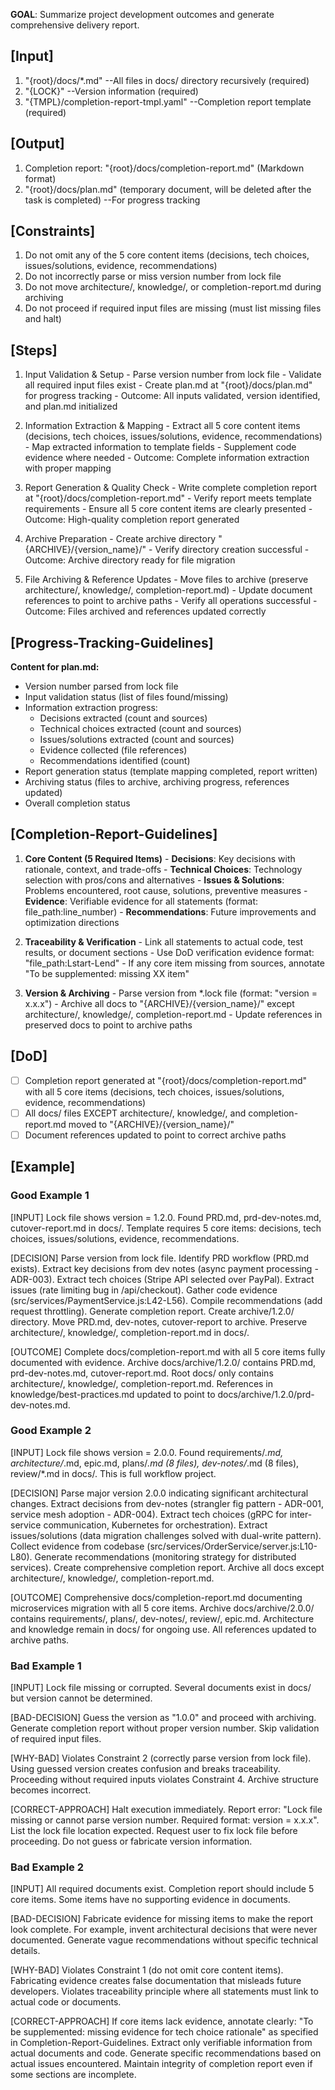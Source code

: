 **GOAL**: Summarize project development outcomes and generate comprehensive delivery report.

## [Input]
  1. "{root}/docs/*.md" --All files in docs/ directory recursively (required)
  2. "{LOCK}" --Version information (required)
  3. "{TMPL}/completion-report-tmpl.yaml" --Completion report template (required)

## [Output]
  1. Completion report: "{root}/docs/completion-report.md" (Markdown format)
  2. "{root}/docs/plan.md" (temporary document, will be deleted after the task is completed) --For progress tracking

## [Constraints]
  1. Do not omit any of the 5 core content items (decisions, tech choices, issues/solutions, evidence, recommendations)
  2. Do not incorrectly parse or miss version number from lock file
  3. Do not move architecture/, knowledge/, or completion-report.md during archiving
  4. Do not proceed if required input files are missing (must list missing files and halt)

## [Steps]
  1. Input Validation & Setup
    - Parse version number from lock file
    - Validate all required input files exist
    - Create plan.md at "{root}/docs/plan.md" for progress tracking
    - Outcome: All inputs validated, version identified, and plan.md initialized

  2. Information Extraction & Mapping
    - Extract all 5 core content items (decisions, tech choices, issues/solutions, evidence, recommendations)
    - Map extracted information to template fields
    - Supplement code evidence where needed
    - Outcome: Complete information extraction with proper mapping

  3. Report Generation & Quality Check
    - Write complete completion report at "{root}/docs/completion-report.md"
    - Verify report meets template requirements
    - Ensure all 5 core content items are clearly presented
    - Outcome: High-quality completion report generated

  4. Archive Preparation
    - Create archive directory "{ARCHIVE}/{version_name}/"
    - Verify directory creation successful
    - Outcome: Archive directory ready for file migration

  5. File Archiving & Reference Updates
    - Move files to archive (preserve architecture/, knowledge/, completion-report.md)
    - Update document references to point to archive paths
    - Verify all operations successful
    - Outcome: Files archived and references updated correctly

## [Progress-Tracking-Guidelines]
  **Content for plan.md:**
  - Version number parsed from lock file
  - Input validation status (list of files found/missing)
  - Information extraction progress:
    * Decisions extracted (count and sources)
    * Technical choices extracted (count and sources)
    * Issues/solutions extracted (count and sources)
    * Evidence collected (file references)
    * Recommendations identified (count)
  - Report generation status (template mapping completed, report written)
  - Archiving status (files to archive, archiving progress, references updated)
  - Overall completion status

## [Completion-Report-Guidelines]
  1. **Core Content (5 Required Items)**
    - **Decisions**: Key decisions with rationale, context, and trade-offs
    - **Technical Choices**: Technology selection with pros/cons and alternatives
    - **Issues & Solutions**: Problems encountered, root cause, solutions, preventive measures
    - **Evidence**: Verifiable evidence for all statements (format: file_path:line_number)
    - **Recommendations**: Future improvements and optimization directions
  
  2. **Traceability & Verification**
    - Link all statements to actual code, test results, or document sections
    - Use DoD verification evidence format: "file_path:Lstart-Lend"
    - If any core item missing from sources, annotate "To be supplemented: missing XX item"
  
  3. **Version & Archiving**
    - Parse version from *.lock file (format: "version = x.x.x")
    - Archive all docs to "{ARCHIVE}/{version_name}/" except architecture/, knowledge/, completion-report.md
    - Update references in preserved docs to point to archive paths

## [DoD]
  - [ ] Completion report generated at "{root}/docs/completion-report.md" with all 5 core items (decisions, tech choices, issues/solutions, evidence, recommendations)
  - [ ] All docs/ files EXCEPT architecture/, knowledge/, and completion-report.md moved to "{ARCHIVE}/{version_name}/"
  - [ ] Document references updated to point to correct archive paths

## [Example]

### Good Example 1
[INPUT]
Lock file shows version = 1.2.0. Found PRD.md, prd-dev-notes.md, cutover-report.md in docs/. Template requires 5 core items: decisions, tech choices, issues/solutions, evidence, recommendations.

[DECISION]
Parse version from lock file. Identify PRD workflow (PRD.md exists). Extract key decisions from dev notes (async payment processing - ADR-003). Extract tech choices (Stripe API selected over PayPal). Extract issues (rate limiting bug in /api/checkout). Gather code evidence (src/services/PaymentService.js:L42-L56). Compile recommendations (add request throttling). Generate completion report. Create archive/1.2.0/ directory. Move PRD.md, dev-notes, cutover-report to archive. Preserve architecture/, knowledge/, completion-report.md in docs/.

[OUTCOME]
Complete docs/completion-report.md with all 5 core items fully documented with evidence. Archive docs/archive/1.2.0/ contains PRD.md, prd-dev-notes.md, cutover-report.md. Root docs/ only contains architecture/, knowledge/, completion-report.md. References in knowledge/best-practices.md updated to point to docs/archive/1.2.0/prd-dev-notes.md.

### Good Example 2
[INPUT]
Lock file shows version = 2.0.0. Found requirements/*.md, architecture/*.md, epic.md, plans/*.md (8 files), dev-notes/*.md (8 files), review/*.md in docs/. This is full workflow project.

[DECISION]
Parse major version 2.0.0 indicating significant architectural changes. Extract decisions from dev-notes (strangler fig pattern - ADR-001, service mesh adoption - ADR-004). Extract tech choices (gRPC for inter-service communication, Kubernetes for orchestration). Extract issues/solutions (data migration challenges solved with dual-write pattern). Collect evidence from codebase (src/services/OrderService/server.js:L10-L80). Generate recommendations (monitoring strategy for distributed services). Create comprehensive completion report. Archive all docs except architecture/, knowledge/, completion-report.md.

[OUTCOME]
Comprehensive docs/completion-report.md documenting microservices migration with all 5 core items. Archive docs/archive/2.0.0/ contains requirements/, plans/, dev-notes/, review/, epic.md. Architecture and knowledge remain in docs/ for ongoing use. All references updated to archive paths.

### Bad Example 1
[INPUT]
Lock file missing or corrupted. Several documents exist in docs/ but version cannot be determined.

[BAD-DECISION]
Guess the version as "1.0.0" and proceed with archiving. Generate completion report without proper version number. Skip validation of required input files.

[WHY-BAD]
Violates Constraint 2 (correctly parse version from lock file). Using guessed version creates confusion and breaks traceability. Proceeding without required inputs violates Constraint 4. Archive structure becomes incorrect.

[CORRECT-APPROACH]
Halt execution immediately. Report error: "Lock file missing or cannot parse version number. Required format: version = x.x.x". List the lock file location expected. Request user to fix lock file before proceeding. Do not guess or fabricate version information.

### Bad Example 2
[INPUT]
All required documents exist. Completion report should include 5 core items. Some items have no supporting evidence in documents.

[BAD-DECISION]
Fabricate evidence for missing items to make the report look complete. For example, invent architectural decisions that were never documented. Generate vague recommendations without specific technical details.

[WHY-BAD]
Violates Constraint 1 (do not omit core content items). Fabricating evidence creates false documentation that misleads future developers. Violates traceability principle where all statements must link to actual code or documents.

[CORRECT-APPROACH]
If core items lack evidence, annotate clearly: "To be supplemented: missing evidence for tech choice rationale" as specified in Completion-Report-Guidelines. Extract only verifiable information from actual documents and code. Generate specific recommendations based on actual issues encountered. Maintain integrity of completion report even if some sections are incomplete.
